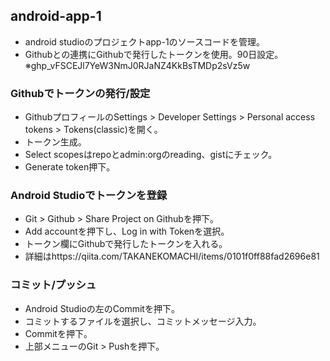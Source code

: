 ## android-app-1
- android studioのプロジェクトapp-1のソースコードを管理。
- Githubとの連携にGithubで発行したトークンを使用。90日設定。
※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

### Githubでトークンの発行/設定
- GithubプロフィールのSettings > Developer Settings > Personal access tokens > Tokens(classic)を開く。
- トークン生成。
- Select scopesはrepoとadmin:orgのreading、gistにチェック。
- Generate token押下。

### Android Studioでトークンを登録
- Git > Github > Share Project on Githubを押下。
- Add accountを押下し、Log in with Tokenを選択。
- トークン欄にGithubで発行したトークンを入れる。
- 詳細はhttps://qiita.com/TAKANEKOMACHI/items/0101f0ff88fad2696e81

### コミット/プッシュ
- Android Studioの左のCommitを押下。
- コミットするファイルを選択し、コミットメッセージ入力。
- Commitを押下。
- 上部メニューのGit > Pushを押下。
